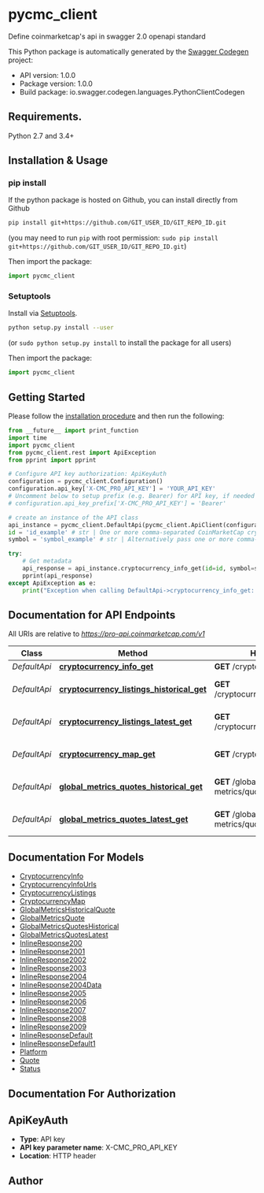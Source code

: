 # pycmc_client
Define coinmarketcap's api in swagger 2.0 openapi standard

This Python package is automatically generated by the [Swagger Codegen](https://github.com/swagger-api/swagger-codegen) project:

- API version: 1.0.0
- Package version: 1.0.0
- Build package: io.swagger.codegen.languages.PythonClientCodegen

## Requirements.

Python 2.7 and 3.4+

## Installation & Usage
### pip install

If the python package is hosted on Github, you can install directly from Github

```sh
pip install git+https://github.com/GIT_USER_ID/GIT_REPO_ID.git
```
(you may need to run `pip` with root permission: `sudo pip install git+https://github.com/GIT_USER_ID/GIT_REPO_ID.git`)

Then import the package:
```python
import pycmc_client 
```

### Setuptools

Install via [Setuptools](http://pypi.python.org/pypi/setuptools).

```sh
python setup.py install --user
```
(or `sudo python setup.py install` to install the package for all users)

Then import the package:
```python
import pycmc_client
```

## Getting Started

Please follow the [installation procedure](#installation--usage) and then run the following:

```python
from __future__ import print_function
import time
import pycmc_client
from pycmc_client.rest import ApiException
from pprint import pprint

# Configure API key authorization: ApiKeyAuth
configuration = pycmc_client.Configuration()
configuration.api_key['X-CMC_PRO_API_KEY'] = 'YOUR_API_KEY'
# Uncomment below to setup prefix (e.g. Bearer) for API key, if needed
# configuration.api_key_prefix['X-CMC_PRO_API_KEY'] = 'Bearer'

# create an instance of the API class
api_instance = pycmc_client.DefaultApi(pycmc_client.ApiClient(configuration))
id = 'id_example' # str | One or more comma-separated CoinMarketCap cryptocurrency IDs. Example \"1,2\" (optional)
symbol = 'symbol_example' # str | Alternatively pass one or more comma-separated cryptocurrency symbols. Example: \"BTC,ETH\". At least one \"id\" or \"symbol\" is required. (optional)

try:
    # Get metadata
    api_response = api_instance.cryptocurrency_info_get(id=id, symbol=symbol)
    pprint(api_response)
except ApiException as e:
    print("Exception when calling DefaultApi->cryptocurrency_info_get: %s\n" % e)

```

## Documentation for API Endpoints

All URIs are relative to *https://pro-api.coinmarketcap.com/v1*

Class | Method | HTTP request | Description
------------ | ------------- | ------------- | -------------
*DefaultApi* | [**cryptocurrency_info_get**](docs/DefaultApi.md#cryptocurrency_info_get) | **GET** /cryptocurrency/info | Get metadata
*DefaultApi* | [**cryptocurrency_listings_historical_get**](docs/DefaultApi.md#cryptocurrency_listings_historical_get) | **GET** /cryptocurrency/listings/historical | List all cryptocurrencies (historical)
*DefaultApi* | [**cryptocurrency_listings_latest_get**](docs/DefaultApi.md#cryptocurrency_listings_latest_get) | **GET** /cryptocurrency/listings/latest | List all cryptocurrencies (latest)
*DefaultApi* | [**cryptocurrency_map_get**](docs/DefaultApi.md#cryptocurrency_map_get) | **GET** /cryptocurrency/map | Get CoinMarketCap ID map
*DefaultApi* | [**global_metrics_quotes_historical_get**](docs/DefaultApi.md#global_metrics_quotes_historical_get) | **GET** /global-metrics/quotes/historical | List all cryptocurrencies (latest)
*DefaultApi* | [**global_metrics_quotes_latest_get**](docs/DefaultApi.md#global_metrics_quotes_latest_get) | **GET** /global-metrics/quotes/latest | Get aggregate market metrics (latest)


## Documentation For Models

 - [CryptocurrencyInfo](docs/CryptocurrencyInfo.md)
 - [CryptocurrencyInfoUrls](docs/CryptocurrencyInfoUrls.md)
 - [CryptocurrencyListings](docs/CryptocurrencyListings.md)
 - [CryptocurrencyMap](docs/CryptocurrencyMap.md)
 - [GlobalMetricsHistoricalQuote](docs/GlobalMetricsHistoricalQuote.md)
 - [GlobalMetricsQuote](docs/GlobalMetricsQuote.md)
 - [GlobalMetricsQuotesHistorical](docs/GlobalMetricsQuotesHistorical.md)
 - [GlobalMetricsQuotesLatest](docs/GlobalMetricsQuotesLatest.md)
 - [InlineResponse200](docs/InlineResponse200.md)
 - [InlineResponse2001](docs/InlineResponse2001.md)
 - [InlineResponse2002](docs/InlineResponse2002.md)
 - [InlineResponse2003](docs/InlineResponse2003.md)
 - [InlineResponse2004](docs/InlineResponse2004.md)
 - [InlineResponse2004Data](docs/InlineResponse2004Data.md)
 - [InlineResponse2005](docs/InlineResponse2005.md)
 - [InlineResponse2006](docs/InlineResponse2006.md)
 - [InlineResponse2007](docs/InlineResponse2007.md)
 - [InlineResponse2008](docs/InlineResponse2008.md)
 - [InlineResponse2009](docs/InlineResponse2009.md)
 - [InlineResponseDefault](docs/InlineResponseDefault.md)
 - [InlineResponseDefault1](docs/InlineResponseDefault1.md)
 - [Platform](docs/Platform.md)
 - [Quote](docs/Quote.md)
 - [Status](docs/Status.md)


## Documentation For Authorization


## ApiKeyAuth

- **Type**: API key
- **API key parameter name**: X-CMC_PRO_API_KEY
- **Location**: HTTP header


## Author



